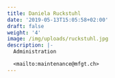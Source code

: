```yaml
---
title: Daniela Ruckstuhl
date: '2019-05-13T15:05:58+02:00'
draft: false
weight: '4'
image: /img/uploads/ruckstuhl.jpg
description: |-
  Administration

  <mailto:maintenance@mfgt.ch>
---
```


